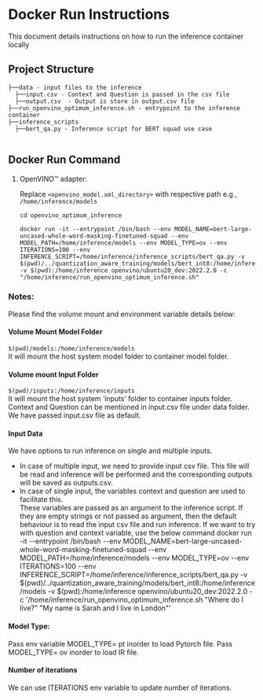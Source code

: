 # Docker Run Instructions
This document details instructions on how to run the inference container locally

## Project Structure 
```
├──data - input files to the inference
  ├──input.csv - Context and Question is passed in the csv file
  ├──output.csv  - Output is store in output.csv file
├──run_openvino_optimum_inference.sh - entrypoint to the inference container 
├──inference_scripts 
  ├──bert_qa.py - Inference script for BERT squad use case
 
```

## Docker Run Command
1. OpenVINO™ adapter:    
  
   Replace `<openvino_model.xml_directory>` with respective path e.g., `/home/inference/models`  
    
   ```
   cd openvino_optimum_inference
    
   docker run -it --entrypoint /bin/bash --env MODEL_NAME=bert-large-uncased-whole-word-masking-finetuned-squad --env MODEL_PATH=/home/inference/models --env MODEL_TYPE=ov --env ITERATIONS=100 --env INFERENCE_SCRIPT=/home/inference/inference_scripts/bert_qa.py -v  $(pwd)/../quantization_aware_training/models/bert_int8:/home/inference/models -v $(pwd):/home/inference openvino/ubuntu20_dev:2022.2.0 -c "/home/inference/run_openvino_optimum_inference.sh"
   ```
### **Notes**:  
Please find the volume mount and environment variable details below:

#### **Volume Mount Model Folder**
`$(pwd)/models:/home/inference/models`  
It will mount the host system model folder to container model folder.

#### **Volume mount Input Folder**
`$(pwd)/inputs:/home/inference/inputs`  
It will mount the host system ‘inputs’ folder to container inputs folder.
Context and Question can be mentioned in input.csv file under data folder. We have passed input.csv file as default.

#### **Input Data**
We have options to run inference on single and multiple inputs.  
- In case of multiple input, we need to provide input csv file. 
This file will be read and inference will be performed and the corresponding outputs will be saved as outputs.csv.  
- In case of single input, the variables context and question are used to facilitate this.  
  These variables are passed as an argument to the inference script. If they are empty strings or not passed as argument, then the default behaviour is to read the input csv file and run inference. If we want to try with question and context variable, use the below command
     docker run -it --entrypoint /bin/bash --env MODEL_NAME=bert-large-uncased-whole-word-masking-finetuned-squad --env MODEL_PATH=/home/inference/models --env MODEL_TYPE=ov --env ITERATIONS=100 --env INFERENCE_SCRIPT=/home/inference/inference_scripts/bert_qa.py -v  $(pwd)/../quantization_aware_training/models/bert_int8:/home/inference/models -v $(pwd):/home/inference openvino/ubuntu20_dev:2022.2.0 -c '/home/inference/run_openvino_optimum_inference.sh "Where do I live?" "My name is Sarah and I live in London"'

#### **Model Type:**
Pass env variable MODEL_TYPE= pt inorder to load Pytorch file.
Pass MODEL_TYPE= ov inorder to load IR file.

#### **Number of iterations**
We can use ITERATIONS env variable to update number of iterations.

